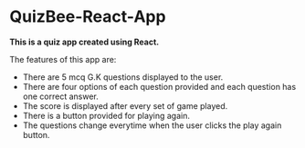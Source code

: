 # QuizBee-React-App
**This is a quiz app created using React.**

The features of this app are:
  
- There are 5 mcq G.K questions displayed to the user.
- There are four options of each question provided and each question has one correct answer.
- The score is displayed after every set of game played.
- There is a button provided for playing again.
- The questions change everytime when the user clicks the play again button.


